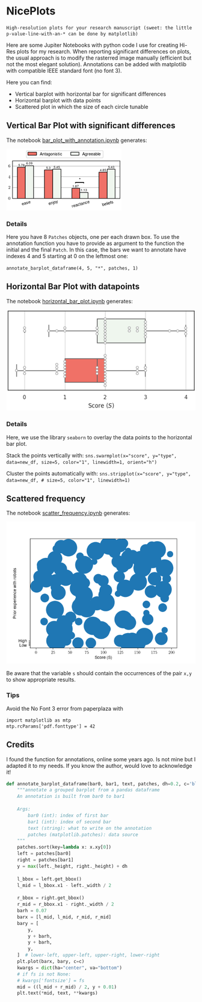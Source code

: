 # NicePlots
```
High-resolution plots for your research manuscript (sweet: the little p-value-line-with-an-* can be done by matplotlib)
```

Here are some Jupiter Notebooks with python code I use for creating Hi-Res plots for my research. When reporting significant differences on plots, the usual approach is to modify the rasterred image manually (efficient but not the most elegant solution).
Annotations can be added with matplotlib with compatible IEEE standard font (no font 3).

Here you can find:
- Vertical barplot with horizontal bar for significant differences
- Horizontal barplot with data points
- Scattered plot in which the size of each circle tunable

## Vertical Bar Plot with significant differences

The notebook [bar_plot_with_annotation.ipynb](./bar_plot_with_annotation.ipynb) generates:

![img](./img/barplot.png)

### Details
Here you have 8 ``Patches`` objects, one per each drawn box. To use the annotation function you have to provide as argument to the function the initial and the final ``Patch``.
In this case, the bars we want to annotate have indexes 4 and 5 starting at 0 on the leftmost one:

``annotate_barplot_dataframe(4, 5, "*", patches, 1)``


## Horizontal Bar Plot with datapoints
The notebook [horizontal_bar_plot.ipynb](./horizontal_bar_plot.ipynb) generates:

![himg](./img/hbarplot.png)

### Details
Here, we use the library `seaborn` to overlay the data points to the horizontal bar plot.

Stack the points vertically with:
``
sns.swarmplot(x="score", y="type", data=new_df,
              size=5, color="1", linewidth=1, orient="h")
``

Cluster the points automatically with:
``
sns.stripplot(x="score", y="type", data=new_df,
              # size=5, color="1", linewidth=1)
``


## Scattered frequency
The notebook [scatter_frequency.ipynb](./scatter_frequency.ipynb) generates:

![scatter](./img/scatter.png)

Be aware that the variable `s` should contain the occurrences of the pair `x,y` to show appropriate results.

### Tips
Avoid the No Font 3 error from paperplaza with

```
import matplotlib as mtp
mtp.rcParams['pdf.fonttype'] = 42
```

## Credits
I found the function for annotations, online some years ago. Is not mine but I adapted it to my needs.
If you know the author, would love to acknowledge it! 


```python
def annotate_barplot_dataframe(bar0, bar1, text, patches, dh=0.2, c='black'):
    """annotate a grouped barplot from a pandas dataframe
    An annotation is built from bar0 to bar1

    Args:
        bar0 (int): index of first bar
        bar1 (int): index of second bar
        text (string): what to write on the annotation
        patches (matplotlib.patches): data source
    """
    patches.sort(key=lambda x: x.xy[0])
    left = patches[bar0]
    right = patches[bar1]
    y = max(left._height, right._height) + dh

    l_bbox = left.get_bbox()
    l_mid = l_bbox.x1 - left._width / 2

    r_bbox = right.get_bbox()
    r_mid = r_bbox.x1 - right._width / 2
    barh = 0.07
    barx = [l_mid, l_mid, r_mid, r_mid]
    bary = [
        y,
        y + barh,
        y + barh,
        y,
    ]  # lower-left, upper-left, upper-right, lower-right
    plt.plot(barx, bary, c=c)
    kwargs = dict(ha="center", va="bottom")
    # if fs is not None:
    # kwargs['fontsize'] = fs
    mid = ((l_mid + r_mid) / 2, y + 0.01)
    plt.text(*mid, text, **kwargs)
```
